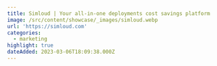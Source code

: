 ```yaml
---
title: Simloud | Your all-in-one deployments cost savings platform
image: /src/content/showcase/_images/simloud.webp
url: 'https://simloud.com'
categories:
  - marketing
highlight: true
dateAdded: 2023-03-06T18:09:38.000Z
---
```


